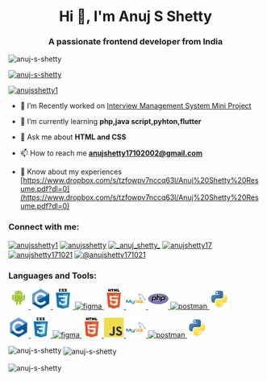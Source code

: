 <h1 align="center">Hi 👋, I'm Anuj S Shetty</h1>
<h3 align="center">A passionate frontend developer from India</h3>

<p align="left"> <img src="https://komarev.com/ghpvc/?username=anuj-s-shetty&label=Profile%20views&color=0e75b6&style=flat" alt="anuj-s-shetty" /> </p>

<p align="left"> <a href="https://github.com/ryo-ma/github-profile-trophy"><img src="https://github-profile-trophy.vercel.app/?username=anuj-s-shetty" alt="anuj-s-shetty" /></a> </p>

<p align="left"> <a href="https://twitter.com/anujsshetty1" target="blank"><img src="https://img.shields.io/twitter/follow/anujsshetty1?logo=twitter&style=for-the-badge" alt="anujsshetty1" /></a> </p>

- 🔭 I’m Recently worked on [Interview Management System Mini Project](https://github.com/Anuj-s-shetty/INTERVIEW-MANAGEMENT-PROJECT)

- 🌱 I’m currently learning **php,java script,pyhton,flutter**

- 💬 Ask me about **HTML and CSS**

- 📫 How to reach me **anujshetty17102002@gmail.com**

- 📄 Know about my experiences [https://www.dropbox.com/s/tzfowpv7nccq63l/Anuj%20Shetty%20Resume.pdf?dl=0](https://www.dropbox.com/s/tzfowpv7nccq63l/Anuj%20Shetty%20Resume.pdf?dl=0)

<h3 align="left">Connect with me:</h3>
<p align="left">
<a href="https://twitter.com/anujsshetty1" target="blank"><img align="center" src="https://raw.githubusercontent.com/rahuldkjain/github-profile-readme-generator/master/src/images/icons/Social/twitter.svg" alt="anujsshetty1" height="30" width="40" /></a>
<a href="https://linkedin.com/in/anujsshetty" target="blank"><img align="center" src="https://raw.githubusercontent.com/rahuldkjain/github-profile-readme-generator/master/src/images/icons/Social/linked-in-alt.svg" alt="anujsshetty" height="30" width="40" /></a>
<a href="https://instagram.com/_anuj_shetty_" target="blank"><img align="center" src="https://raw.githubusercontent.com/rahuldkjain/github-profile-readme-generator/master/src/images/icons/Social/instagram.svg" alt="_anuj_shetty_" height="30" width="40" /></a>
<a href="https://www.codechef.com/users/anujshetty17" target="blank"><img align="center" src="https://cdn.jsdelivr.net/npm/simple-icons@3.1.0/icons/codechef.svg" alt="anujshetty17" height="30" width="40" /></a>
<a href="https://www.hackerrank.com/anujshetty171021" target="blank"><img align="center" src="https://raw.githubusercontent.com/rahuldkjain/github-profile-readme-generator/master/src/images/icons/Social/hackerrank.svg" alt="anujshetty171021" height="30" width="40" /></a>
<a href="https://www.hackerearth.com/@anujshetty171021" target="blank"><img align="center" src="https://raw.githubusercontent.com/rahuldkjain/github-profile-readme-generator/master/src/images/icons/Social/hackerearth.svg" alt="@anujshetty171021" height="30" width="40" /></a>
</p>

<h3 align="left">Languages and Tools:</h3>
<p align="left"> <a href="https://developer.android.com" target="_blank" rel="noreferrer"> <img src="https://raw.githubusercontent.com/devicons/devicon/master/icons/android/android-original-wordmark.svg" alt="android" width="40" height="40"/> </a> <a href="https://www.cprogramming.com/" target="_blank" rel="noreferrer"> <img src="https://raw.githubusercontent.com/devicons/devicon/master/icons/c/c-original.svg" alt="c" width="40" height="40"/> </a> <a href="https://www.w3schools.com/css/" target="_blank" rel="noreferrer"> <img src="https://raw.githubusercontent.com/devicons/devicon/master/icons/css3/css3-original-wordmark.svg" alt="css3" width="40" height="40"/> </a> <a href="https://www.figma.com/" target="_blank" rel="noreferrer"> <img src="https://www.vectorlogo.zone/logos/figma/figma-icon.svg" alt="figma" width="40" height="40"/> </a> <a href="https://www.w3.org/html/" target="_blank" rel="noreferrer"> <img src="https://raw.githubusercontent.com/devicons/devicon/master/icons/html5/html5-original-wordmark.svg" alt="html5" width="40" height="40"/> </a> <a href="https://www.mysql.com/" target="_blank" rel="noreferrer"> <img src="https://raw.githubusercontent.com/devicons/devicon/master/icons/mysql/mysql-original-wordmark.svg" alt="mysql" width="40" height="40"/> </a> <a href="https://www.php.net" target="_blank" rel="noreferrer"> <img src="https://raw.githubusercontent.com/devicons/devicon/master/icons/php/php-original.svg" alt="php" width="40" height="40"/> </a> <a href="https://postman.com" target="_blank" rel="noreferrer"> <img src="https://www.vectorlogo.zone/logos/getpostman/getpostman-icon.svg" alt="postman" width="40" height="40"/> </a> <a href="https://www.python.org" target="_blank" rel="noreferrer"> <img src="https://raw.githubusercontent.com/devicons/devicon/master/icons/python/python-original.svg" alt="python" width="40" height="40"/> </a> </p>

<p align="left"> <a href="https://www.cprogramming.com/" target="_blank" rel="noreferrer"> <img src="https://raw.githubusercontent.com/devicons/devicon/master/icons/c/c-original.svg" alt="c" width="40" height="40"/> </a> <a href="https://www.w3schools.com/css/" target="_blank" rel="noreferrer"> <img src="https://raw.githubusercontent.com/devicons/devicon/master/icons/css3/css3-original-wordmark.svg" alt="css3" width="40" height="40"/> </a> <a href="https://www.figma.com/" target="_blank" rel="noreferrer"> <img src="https://www.vectorlogo.zone/logos/figma/figma-icon.svg" alt="figma" width="40" height="40"/> </a> <a href="https://www.w3.org/html/" target="_blank" rel="noreferrer"> <img src="https://raw.githubusercontent.com/devicons/devicon/master/icons/html5/html5-original-wordmark.svg" alt="html5" width="40" height="40"/> </a> <a href="https://developer.mozilla.org/en-US/docs/Web/JavaScript" target="_blank" rel="noreferrer"> <img src="https://raw.githubusercontent.com/devicons/devicon/master/icons/javascript/javascript-original.svg" alt="javascript" width="40" height="40"/> </a> <a href="https://www.mysql.com/" target="_blank" rel="noreferrer"> <img src="https://raw.githubusercontent.com/devicons/devicon/master/icons/mysql/mysql-original-wordmark.svg" alt="mysql" width="40" height="40"/> </a> <a href="https://postman.com" target="_blank" rel="noreferrer"> <img src="https://www.vectorlogo.zone/logos/getpostman/getpostman-icon.svg" alt="postman" width="40" height="40"/> </a> <a href="https://www.python.org" target="_blank" rel="noreferrer"> <img src="https://raw.githubusercontent.com/devicons/devicon/master/icons/python/python-original.svg" alt="python" width="40" height="40"/> </a> </p>

<p><img align="left" src="https://github-readme-stats.vercel.app/api/top-langs?username=anujsshetty&show_icons=true&locale=en&layout=compact" alt="anuj-s-shetty" /></p>

<p>&nbsp;<img align="center" src="https://github-readme-stats.vercel.app/api?username=anujsshetty&show_icons=true&locale=en" alt="anuj-s-shetty" /></p>

<p><img align="center" src="https://github-readme-streak-stats.herokuapp.com/?user=anujsshetty&" alt="anuj-s-shetty" /></p>
